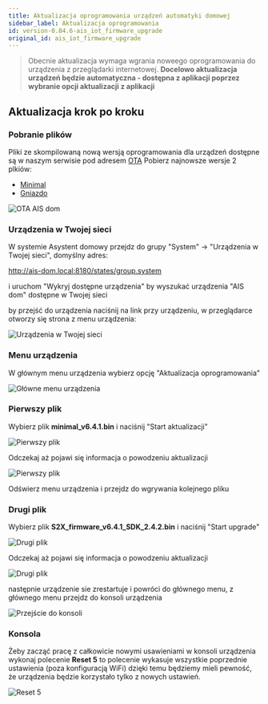 ```yaml
---
title: Aktualizacja oprogramowania urządzeń automatyki domowej
sidebar_label: Aktualizacja oprogramowania
id: version-0.84.6-ais_iot_firmware_upgrade
original_id: ais_iot_firmware_upgrade
---
```


> Obecnie aktualizacja wymaga wgrania noweego oprogramowania do urządzenia z przeglądarki internetowej. **Docelowo aktualizacja urządzeń będzie automatyczna - dostępna z aplikacji poprzez wybranie opcji aktualizacji z aplikacji**


## Aktualizacja krok po kroku

### Pobranie plików

Pliki ze skompilowaną nową wersją oprogramowania dla urządzeń dostępne są w naszym serwisie pod adresem [OTA](https://ai-speaker.com/ota/)
Pobierz najnowsze wersje 2 plkiów:

- [Minimal](https://powiedz.co/ota/dom/minimal_v6.4.1.bin)
- [Gniazdo](https://powiedz.co/ota/dom/S2X_firmware_v6.4.1_SDK_2.4.2.bin)

![OTA AIS dom](/AIS-docs/img/en/iot/iot_device_download.png)


### Urządzenia w Twojej sieci

W systemie Asystent domowy przejdz do grupy "System" -> "Urządzenia w Twojej sieci", domyślny adres:

http://ais-dom.local:8180/states/group.system

i uruchom "Wykryj dostępne urządzenia" by wyszukać urządzenia "AIS dom" dostępne w Twojej sieci


by przejść do urządzenia naciśnij na link przy urządzeniu, w przeglądarce otworzy się strona z menu urządzenia:


![Urządzenia w Twojej sieci](/AIS-docs/img/en/iot/iot_device_discovery.png)



### Menu urządzenia

W głównym menu urządzenia wybierz opcję "Aktualizacja oprogramowania"

![Główne menu urządzenia](/AIS-docs/img/en/iot/iot_device_menu.png)



### Pierwszy plik

Wybierz plik **minimal_v6.4.1.bin** i naciśnij "Start aktualizacji"

![Pierwszy plik](/AIS-docs/img/en/iot/iot_device_menu_upgrade_1.png)


Odczekaj aż pojawi się informacja o powodzeniu aktualizacji

![Pierwszy plik](/AIS-docs/img/en/iot/iot_device_menu_upgrade_2.png)


Odświerz menu urządzenia i przejdz do wgrywania kolejnego pliku

### Drugi plik

Wybierz plik **S2X_firmware_v6.4.1_SDK_2.4.2.bin** i naciśnij "Start upgrade"

![Drugi plik](/AIS-docs/img/en/iot/iot_device_menu_upgrade_3.png)


Odczekaj aż pojawi się informacja o powodzeniu aktualizacji

![Drugi plik](/AIS-docs/img/en/iot/iot_device_menu_upgrade_4.png)

następnie urządzenie sie zrestartuje i powróci do głównego menu, z głównego menu przejdz do konsoli urządzenia


![Przejście do konsoli](/AIS-docs/img/en/iot/iot_device_menu_upgrade_5.png)



### Konsola

Żeby zacząć pracę z całkowicie nowymi usawieniami w konsoli urządzenia wykonaj polecenie **Reset 5** to polecenie wykasuje wszystkie poprzednie ustawienia (poza konfiguracją WiFi) dzięki temu będziemy mieli pewność, że urządzenia będzie korzystało tylko z nowych ustawień.

![Reset 5](/AIS-docs/img/en/iot/iot_device_menu_upgrade_6.png)
